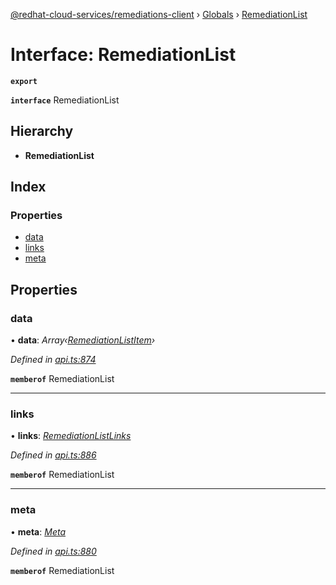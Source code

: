 [@redhat-cloud-services/remediations-client](../README.md) › [Globals](../globals.md) › [RemediationList](remediationlist.md)

# Interface: RemediationList

**`export`** 

**`interface`** RemediationList

## Hierarchy

* **RemediationList**

## Index

### Properties

* [data](remediationlist.md#data)
* [links](remediationlist.md#links)
* [meta](remediationlist.md#meta)

## Properties

###  data

• **data**: *Array‹[RemediationListItem](remediationlistitem.md)›*

*Defined in [api.ts:874](https://github.com/RedHatInsights/javascript-clients/blob/master/packages/remediations/api.ts#L874)*

**`memberof`** RemediationList

___

###  links

• **links**: *[RemediationListLinks](remediationlistlinks.md)*

*Defined in [api.ts:886](https://github.com/RedHatInsights/javascript-clients/blob/master/packages/remediations/api.ts#L886)*

**`memberof`** RemediationList

___

###  meta

• **meta**: *[Meta](meta.md)*

*Defined in [api.ts:880](https://github.com/RedHatInsights/javascript-clients/blob/master/packages/remediations/api.ts#L880)*

**`memberof`** RemediationList
